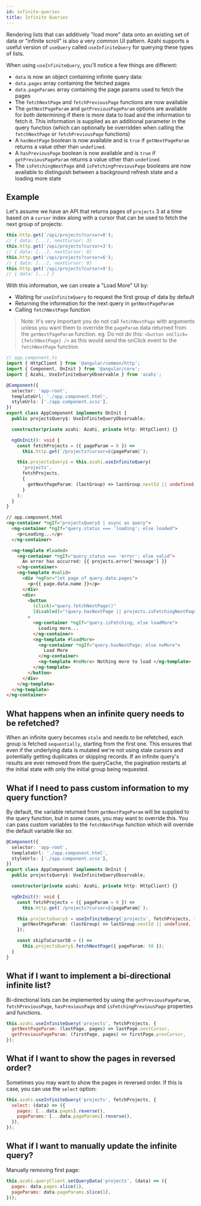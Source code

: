 ```yaml
---
id: infinite-queries
title: Infinite Queries
---
```


Rendering lists that can additively "load more" data onto an existing set of data or "infinite scroll" is also a very common UI pattern. Azahi supports a useful version of `useQuery` called `useInfiniteQuery` for querying these types of lists.

When using `useInfiniteQuery`, you'll notice a few things are different:

- `data` is now an object containing infinite query data:
- `data.pages` array containing the fetched pages
- `data.pageParams` array containing the page params used to fetch the pages
- The `fetchNextPage` and `fetchPreviousPage` functions are now available
- The `getNextPageParam` and `getPreviousPageParam` options are available for both determining if there is more data to load and the information to fetch it. This information is supplied as an additional parameter in the query function (which can optionally be overridden when calling the `fetchNextPage` or `fetchPreviousPage` functions)
- A `hasNextPage` boolean is now available and is `true` if `getNextPageParam` returns a value other than `undefined`.
- A `hasPreviousPage` boolean is now available and is `true` if `getPreviousPageParam` returns a value other than `undefined`.
- The `isFetchingNextPage` and `isFetchingPreviousPage` booleans are now available to distinguish between a background refresh state and a loading more state

## Example

Let's assume we have an API that returns pages of `projects` 3 at a time based on a `cursor` index along with a cursor that can be used to fetch the next group of projects:

```js
this.http.get('/api/projects?cursor=0');
// { data: [...], nextCursor: 3}
this.http.get('/api/projects?cursor=3');
// { data: [...], nextCursor: 6}
this.http.get('/api/projects?cursor=6');
// { data: [...], nextCursor: 9}
this.http.get('/api/projects?cursor=9');
// { data: [...] }
```

With this information, we can create a "Load More" UI by:

- Waiting for `useInfiniteQuery` to request the first group of data by default
- Returning the information for the next query in `getNextPageParam`
- Calling `fetchNextPage` function

> Note: It's very important you do not call `fetchNextPage` with arguments unless you want them to override the `pageParam` data returned from the `getNextPageParam` function. eg. Do not do this: `<button onClick={fetchNextPage} />` as this would send the onClick event to the `fetchNextPage` function.

```ts
// app.component.ts
import { HttpClient } from '@angular/common/http';
import { Component, OnInit } from '@angular/core';
import { Azahi, UseInfiniteQueryObservable } from 'azahi';

@Component({
  selector: 'app-root',
  templateUrl: './app.component.html',
  styleUrls: ['./app.component.scss'],
})
export class AppComponent implements OnInit {
  public projectsQuery$: UseInfiniteQueryObservable;

  constructor(private azahi: Azahi, private http: HttpClient) {}

  ngOnInit(): void {
    const fetchProjects = ({ pageParam = 0 }) =>
      this.http.get(`/projects?cursor=${pageParam}`);

    this.projectsQuery$ = this.azahi.useInfiniteQuery(
      'projects',
      fetchProjects,
      {
        getNextPageParam: (lastGroup) => lastGroup.nextId || undefined,
      }
    );
  }
}
```

```html
// app.component.html
<ng-container *ngIf="projectsQuery$ | async as query">
  <ng-container *ngIf="query.status === 'loading'; else loaded">
    <p>Loading...</p>
  </ng-container>

  <ng-template #loaded>
    <ng-container *ngIf="query.status === 'error'; else valid">
      An error has occurred: {{ projects.error['message'] }}
    </ng-container>
    <ng-template #valid>
      <div *ngFor="let page of query.data.pages">
        <p>{{ page.data.name }}</p>
      </div>
      <div>
        <button
          (click)="query.fetchNextPage()"
          [disabled]="!query.hasNextPage || projects.isFetchingNextPage"
        >
          <ng-container *ngIf="query.isFetching; else loadMore">
            Loading more...
          </ng-container>
          <ng-template #loadMore>
            <ng-container *ngIf="query.hasNextPage; else noMore">
              Load More
            </ng-container>
            <ng-template #noMore> Nothing more to load </ng-template>
          </ng-template>
        </button>
      </div>
    </ng-template>
  </ng-template>
</ng-container>
```

## What happens when an infinite query needs to be refetched?

When an infinite query becomes `stale` and needs to be refetched, each group is fetched `sequentially`, starting from the first one. This ensures that even if the underlying data is mutated we're not using stale cursors and potentially getting duplicates or skipping records. If an infinite query's results are ever removed from the queryCache, the pagination restarts at the initial state with only the initial group being requested.

## What if I need to pass custom information to my query function?

By default, the variable returned from `getNextPageParam` will be supplied to the query function, but in some cases, you may want to override this. You can pass custom variables to the `fetchNextPage` function which will override the default variable like so:

```ts
@Component({
  selector: 'app-root',
  templateUrl: './app.component.html',
  styleUrls: ['./app.component.scss'],
})
export class AppComponent implements OnInit {
  public projectsQuery$: UseInfiniteQueryObservable;

  constructor(private azahi: Azahi, private http: HttpClient) {}

  ngOnInit(): void {
    const fetchProjects = ({ pageParam = 0 }) =>
      this.http.get(`/projects?cursor=${pageParam}`);

    this.projectsQuery$ = useInfiniteQuery('projects', fetchProjects, {
      getNextPageParam: (lastGroup) => lastGroup.nextId || undefined,
    });

    const skipToCursor50 = () =>
      this.projectsQuery$.fetchNextPage({ pageParam: 50 });
  }
}
```

## What if I want to implement a bi-directional infinite list?

Bi-directional lists can be implemented by using the `getPreviousPageParam`, `fetchPreviousPage`, `hasPreviousPage` and `isFetchingPreviousPage` properties and functions.

```js
this.azahi.useInfiniteQuery('projects', fetchProjects, {
  getNextPageParam: (lastPage, pages) => lastPage.nextCursor,
  getPreviousPageParam: (firstPage, pages) => firstPage.prevCursor,
});
```

## What if I want to show the pages in reversed order?

Sometimes you may want to show the pages in reversed order. If this is case, you can use the `select` option:

```js
this.azahi.useInfiniteQuery('projects', fetchProjects, {
  select: (data) => ({
    pages: [...data.pages].reverse(),
    pageParams: [...data.pageParams].reverse(),
  }),
});
```

## What if I want to manually update the infinite query?

Manually removing first page:

```js
this.azahi.queryClient.setQueryData('projects', (data) => ({
  pages: data.pages.slice(1),
  pageParams: data.pageParams.slice(1),
}));
```
